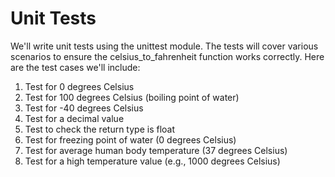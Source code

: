 # Unit Tests
We'll write unit tests using the unittest module. The tests will cover various scenarios to ensure the celsius_to_fahrenheit function works correctly. Here are the test cases we'll include:

1. Test for 0 degrees Celsius
2. Test for 100 degrees Celsius (boiling point of water)
3. Test for -40 degrees Celsius
4. Test for a decimal value
5. Test to check the return type is float
6. Test for freezing point of water (0 degrees Celsius)
7. Test for average human body temperature (37 degrees Celsius)
8. Test for a high temperature value (e.g., 1000 degrees Celsius)